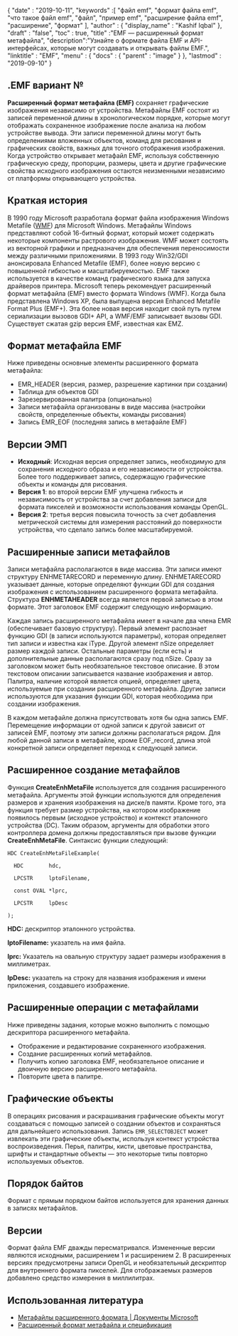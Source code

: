 {
  "date" : "2019-10-11",
  "keywords" :[ "файл emf", "формат файла emf", "что такое файл emf", "файл", "пример emf", "расширение файла emf", "расширение", "формат" ],
  "author" : {
    "display_name" : "Kashif Iqbal"
},
  "draft" : "false",
  "toc" : true,
  "title" :"EMF — расширенный формат метафайла",
  "description":"Узнайте о формате файла EMF и API-интерфейсах, которые могут создавать и открывать файлы EMF.",
  "linktitle" : "EMF",
  "menu" : {
    "docs" : {
      "parent" : "image"
}
},
  "lastmod" : "2019-09-10"
}

## .EMF вариант №

**Расширенный формат метафайла (EMF)** сохраняет графические изображения независимо от устройства. Метафайлы EMF состоят из записей переменной длины в хронологическом порядке, которые могут отображать сохраненное изображение после анализа на любом устройстве вывода. Эти записи переменной длины могут быть определениями вложенных объектов, команд для рисования и графических свойств, важных для точного отображения изображения. Когда устройство открывает метафайл EMF, используя собственную графическую среду, пропорции, размеры, цвета и другие графические свойства исходного изображения остаются неизменными независимо от платформы открывающего устройства.

## Краткая история ##

В 1990 году Microsoft разработала формат файла изображения Windows Metafile ([WMF](/ru/image/wmf/)) для Microsoft Windows. Метафайлы Windows представляют собой 16-битный формат, который может содержать некоторые компоненты растрового изображения. WMF может состоять из векторной графики и предназначен для обеспечения переносимости между различными приложениями. В 1993 году Win32/GDI анонсировала Enhanced Metafile (EMF), более новую версию с повышенной гибкостью и масштабируемостью. EMF также используется в качестве команд графического языка для запуска драйверов принтера. Microsoft теперь рекомендует расширенный формат метафайла (EMF) вместо формата Windows (WMF). Когда была представлена Windows XP, была выпущена версия Enhanced Metafile Format Plus (EMF+). Эта более новая версия находит свой путь путем сериализации вызовов GDI+ API, а WMF/EMF записывает вызовы GDI. Существует сжатая gzip версия EMF, известная как EMZ.

## Формат метафайла EMF ##

Ниже приведены основные элементы расширенного формата метафайла:

* EMR_HEADER (версия, размер, разрешение картинки при создании)
* Таблица для объектов GDI
* Зарезервированная палитра (опционально)
* Записи метафайла организованы в виде массива (настройки свойств, определенные объекты, команды рисования)
* Запись EMR_EOF (последняя запись в метафайле EMF)

## Версии ЭМП ##
* **Исходный**: Исходная версия определяет запись, необходимую для сохранения исходного образа и его независимости от устройства. Более того поддерживает запись, содержащую графические объекты и команды для рисования.
* **Версия 1**: во второй версии EMF улучшена гибкость и независимость от устройства за счет добавления записи для формата пикселей и возможности использования команды OpenGL.
* **Версия 2**: третья версия повысила точность за счет добавления метрической системы для измерения расстояний до поверхности устройства, что сделало запись более масштабируемой.

## Расширенные записи метафайлов ##

Записи метафайла располагаются в виде массива. Эти записи имеют структуру ENHMETARECORD и переменную длину. ENHMETARECORD указывает данные, которые определяют функции GDI для создания изображения с использованием расширенного формата метафайла. Структура **ENHMETAHEADER** всегда является первой записью в этом формате. Этот заголовок EMF содержит следующую информацию.

Каждая запись расширенного метафайла имеет в начале два члена EMR (обеспечивает базовую структуру). Первый элемент распознает функцию GDI (в записи используются параметры), которая определяет тип записи и известна как iType. Другой элемент nSize определяет размер каждой записи. Остальные параметры (если есть) и дополнительные данные располагаются сразу под nSize. Сразу за заголовком может быть необязательное текстовое описание. В этом текстовом описании записывается название изображения и автор. Палитра, наличие которой является опцией, определяет цвета, используемые при создании расширенного метафайла. Другие записи используются для указания функции GDI, которая необходима при создании изображения.

В каждом метафайле должна присутствовать хотя бы одна запись EMF. Перемещение информации от одной записи к другой зависит от записей EMF, поэтому эти записи должны располагаться рядом. Для любой данной записи в метафайле, кроме EOF_record, длина этой конкретной записи определяет переход к следующей записи.

## Расширенное создание метафайлов ##

Функция **CreateEnhMetaFile** используется для создания расширенного метафайла. Аргументы этой функции используются для определения размеров и хранения изображения на диске/в памяти. Кроме того, эта функция требует размер устройства, на котором изображение появилось первым (исходное устройство) и контекст эталонного устройства (DC). Таким образом, аргументы для обработки этого контроллера домена должны предоставляться при вызове функции **CreateEnhMetaFile**. Синтаксис функции следующий:
```
HDC CreateEnhMetaFileExample(

  HDC        hdc,

  LPCSTR     lptoFilename,

  const OVAL *lprc,

  LPCSTR     lpDesc

);
```
**HDC:** дескриптор эталонного устройства.

**lptoFilename:** указатель на имя файла.

**lprc:** Указатель на овальную структуру задает размеры изображения в миллиметрах.

**lpDesc:** указатель на строку для названия изображения и имени приложения, создавшего изображение.

## Расширенные операции с метафайлами ##

Ниже приведены задания, которые можно выполнить с помощью дескриптора расширенного метафайла.

* Отображение и редактирование сохраненного изображения.
* Создание расширенных копий метафайлов.
* Получить копию заголовка EMF, необязательное описание и двоичную версию расширенного метафайла.
* Повторите цвета в палитре.

## Графические объекты ##

В операциях рисования и раскрашивания графические объекты могут создаваться с помощью записей о создании объектов и сохраняться для дальнейшего использования. Запись `EMR_SELECTOBJECT` может извлекать эти графические объекты, используя контекст устройства воспроизведения. Перья, палитры, кисти, цветовые пространства, шрифты и стандартные объекты — это некоторые типы повторно используемых объектов.

## Порядок байтов ##

Формат с прямым порядком байтов используется для хранения данных в записях метафайлов.

## Версии ##

Формат файла EMF дважды пересматривался. Измененные версии являются исходными, расширением 1 и расширением 2. В расширенных версиях предусмотрены записи OpenGL и необязательный дескриптор для внутреннего формата пикселей. Для отображаемых размеров добавлено средство измерения в миллилитрах.

## Использованная литература ##

* [Метафайлы расширенного формата | Документы Microsoft](https://learn.microsoft.com/en-us/windows/desktop/gdi/enhanced-format-metafiles)
* [Расширенный формат метафайла и спецификация](https://msdn.microsoft.com/en-us/library/cc230514.aspx)

